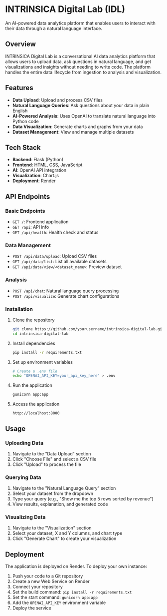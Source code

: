 # INTRINSICA Digital Lab (IDL)

An AI-powered data analytics platform that enables users to interact with their data through a natural language interface.

## Overview

INTRINSICA Digital Lab is a conversational AI data analytics platform that allows users to upload data, ask questions in natural language, and get visualizations and insights without needing to write code. The platform handles the entire data lifecycle from ingestion to analysis and visualization.

## Features

- **Data Upload**: Upload and process CSV files
- **Natural Language Queries**: Ask questions about your data in plain English
- **AI-Powered Analysis**: Uses OpenAI to translate natural language into Python code
- **Data Visualization**: Generate charts and graphs from your data
- **Dataset Management**: View and manage multiple datasets

## Tech Stack

- **Backend**: Flask (Python)
- **Frontend**: HTML, CSS, JavaScript
- **AI**: OpenAI API integration
- **Visualization**: Chart.js
- **Deployment**: Render

## API Endpoints

### Basic Endpoints
- `GET /`: Frontend application
- `GET /api`: API info
- `GET /api/health`: Health check and status

### Data Management
- `POST /api/data/upload`: Upload CSV files
- `GET /api/data/list`: List all available datasets
- `GET /api/data/view/<dataset_name>`: Preview dataset

### Analysis
- `POST /api/chat`: Natural language query processing
- `POST /api/visualize`: Generate chart configurations

### Installation

1. Clone the repository
   ```bash
   git clone https://github.com/yourusername/intrinsica-digital-lab.git
   cd intrinsica-digital-lab
   ```

2. Install dependencies
   ```bash
   pip install -r requirements.txt
   ```

3. Set up environment variables
   ```bash
   # Create a .env file
   echo "OPENAI_API_KEY=your_api_key_here" > .env
   ```

4. Run the application
   ```bash
   gunicorn app:app
   ```

5. Access the application
   ```
   http://localhost:8000
   ```

## Usage

### Uploading Data
1. Navigate to the "Data Upload" section
2. Click "Choose File" and select a CSV file
3. Click "Upload" to process the file

### Querying Data
1. Navigate to the "Natural Language Query" section
2. Select your dataset from the dropdown
3. Type your query (e.g., "Show me the top 5 rows sorted by revenue")
4. View results, explanation, and generated code

### Visualizing Data
1. Navigate to the "Visualization" section
2. Select your dataset, X and Y columns, and chart type
3. Click "Generate Chart" to create your visualization

## Deployment

The application is deployed on Render. To deploy your own instance:

1. Push your code to a Git repository
2. Create a new Web Service on Render
3. Connect your repository
4. Set the build command: `pip install -r requirements.txt`
5. Set the start command: `gunicorn app:app`
6. Add the `OPENAI_API_KEY` environment variable
7. Deploy the service
